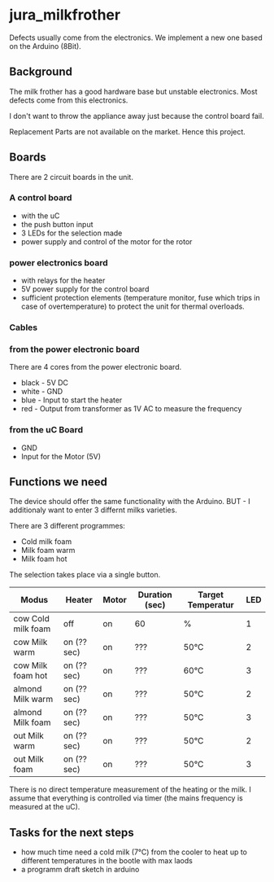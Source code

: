 # jura_milkfrother
Defects usually come from the electronics. We implement a new one based on the Arduino (8Bit).

## Background
The milk frother has a good hardware base but unstable electronics. Most defects come from this electronics.

I don't want to throw the appliance away just because the control board fail. 

Replacement Parts are not available on the market. Hence this project.

## Boards
There are 2 circuit boards in the unit. 

### A control board 
- with the uC 
- the push button input 
- 3 LEDs for the selection made
- power supply and control of the motor for the rotor

### power electronics board
- with relays for the heater 
- 5V power supply for the control board
- sufficient protection elements (temperature monitor, fuse which trips in case of overtemperature) to protect the unit for thermal overloads.

### Cables
### from the power electronic board 
There are 4 cores from the power electronic board.

- black - 5V DC
- white - GND
- blue - Input to start the heater
- red - Output from transformer as 1V AC to measure the frequency

### from the uC Board
- GND
- Input for the Motor (5V)

## Functions we need
The device should offer the same functionality with the Arduino.  BUT - I additionaly want to enter 3 differnt milks varieties. 

There are 3 different programmes:

- Cold milk foam
- Milk foam warm
- Milk foam hot

The selection takes place via a single button.

| Modus  | Heater | Motor  | Duration (sec) | Target Temperatur | LED |
| ------------- | ------------- | ------------- | ------------- | ------------- | ------------- |
| cow Cold milk foam  | off  | on  | 60  | % | 1 |
| cow Milk warm  | on (?? sec)  | on  | ???  | 50°C | 2 |
| cow Milk foam hot  | on (?? sec)  | on  | ???  | 60°C | 3 |
| almond Milk warm  | on (?? sec)  | on  | ???  | 50°C | 2 | 
| almond Milk foam  | on (?? sec)  | on  | ???  | 50°C | 3 |
| out Milk warm  | on (?? sec)  | on  | ???  | 50°C | 2 |
| out Milk foam  | on (?? sec)  | on  | ???  | 50°C | 3 |


There is no direct temperature measurement of the heating or the milk. 
I assume that everything is controlled via timer (the mains frequency is measured at the uC).

## Tasks for the next steps
- how much time need a cold milk (7°C) from the cooler to heat up to different temperatures in the bootle with max laods
- a programm draft sketch in arduino
